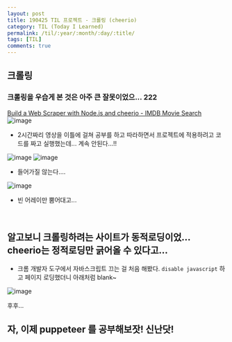 ```yaml
---
layout: post
title: 190425 TIL 프로젝트 - 크롤링 (cheerio)
category: TIL (Today I Learned)
permalink: /til/:year/:month/:day/:title/
tags: [TIL]
comments: true
---
```


## **크롤링**

### 크롤링을 우습게 본 것은 아주 큰 잘못이었으... 222


[Build a Web Scraper with Node.js and cheerio - IMDB Movie Search](https://www.youtube.com/watch?v=U0btOGPwrIY)
![image](https://user-images.githubusercontent.com/40848630/56706929-bea4e400-6751-11e9-8bb5-c488de9a9af6.png)

- 2시간짜리 영상을 이틀에 걸쳐 공부를 하고 따라하면서 프로젝트에 적용하려고 코드를 짜고 실행했는데... 계속 안된다...!!

![image](https://user-images.githubusercontent.com/40848630/56741814-841d6480-67ae-11e9-983f-15ce20e6a78d.png)
![image](https://user-images.githubusercontent.com/40848630/56741840-939cad80-67ae-11e9-9154-c7d79d03f6d5.png)

- 들어가질 않는다.... 

![image](https://user-images.githubusercontent.com/40848630/56741883-a8794100-67ae-11e9-8b0e-3a1bc64b78f9.png)

- 빈 어레이만 뿜어대고...

<br/>

## 알고보니 크롤링하려는 사이트가 동적로딩이었... cheerio는 정적로딩만 긁어올 수 있다고... 

- 크롬 개발자 도구에서 자바스크립트 끄는 걸 처음 해봤다. `disable javascript` 하고 페이지 로딩했더니 아래처럼 blank~

![image](https://user-images.githubusercontent.com/40848630/56742515-d7dc7d80-67af-11e9-9a36-81a60a7d0930.png)

후후... 




## 자, 이제 puppeteer 를 공부해보잣! 신난닷! 